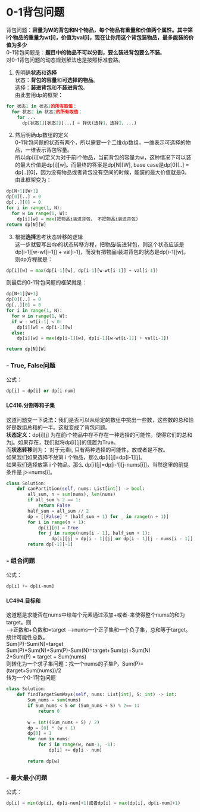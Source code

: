 # 0-1背包问题
背包问题：**容量为W的背包和N个物品，每个物品有重量和价值两个属性。其中第i个物品的重量为wt[i]，价值为val[i]，现在让你用这个背包装物品，最多能装的价值为多少**  
0-1背包问题是：**题目中的物品不可以分割，要么装进背包要么不装**。  
对0-1背包问题的动态规划解法也是按照标准套路。
1. 先明确**状态**和**选择**    
状态：**背包的容量**和**可选择的物品**。  
选择：**装进背包**和**不装进背包**。  
由此套用dp的框架：
```python
for 状态1 in 状态1的所有取值：
  for 状态2 in 状态2的所有取值：
    for ...
      dp[状态1][状态2][...] = 择优(选择1，选择2，...)
```
2. 然后明确dp数组的定义  
0-1背包问题的状态有两个，所以需要一个二维dp数组，一维表示可选择的物品，一维表示背包容量。  
所以dp[i][w]定义为对于前i个物品，当前背包的容量为w，这种情况下可以装的最大价值是dp[i][w]。而最终的答案是dp[N][W], base case是dp[0][..] = dp[..][0]，因为没有物品或者背包没有空间的时候，能装的最大价值就是0。  
由此框架变为：
```python
dp[N+1][W+1]
dp[0][..] = 0
dp[..][0] = 0
for i in range(1, N):
  for w in range(1, W):
    dp[i][w] = max(把物品i装进背包， 不把物品i装进背包)
return dp[N][W]
```
3. 根据**选择**思考状态转移的逻辑  
这一步就要写出dp的状态转移方程，把物品i装进背包，则这个状态应该是dp[i-1][w-wt[i-1]] + val[i-1]，而没有把物品i装进背包的状态是dp[i-1][w]。则dp方程就是：
```python
dp[i][w] = max(dp[i-1][w], dp[i-1][w-wt[i-1]] + val[i-1])
```
则最后的0-1背包问题的框架就是：
```python
dp[N+1][W+1]
dp[0][..] = 0
dp[..][0] = 0
for i in range(1, N):
  for w in range(1, W):
  if w - wt[i-1] < 0:
    dp[i][w] = dp[i-1][w]
  else:
    dp[i][w] = max(dp[i-1][w], dp[i-1][w-wt[i-1]] + val[i-1])

return dp[N][W]
```

### - True, False问题
公式：
```python
dp[i] = dp[i] or dp[i-num]
```
#### LC416.分割等和子集
这道问题变一下说法：我们是否可以从给定的数组中挑出一些数，这些数的总和恰好是数组总和的一半。这就变成了背包问题。  
**状态定义**：dp[i][j] 为在前i个物品中存不存在一种选择的可能性，使得它们的总和为j。如果存在，我们就将dp[i][j]的值置为True。  
而**状态转移**则为：
对于元素i, 只有两种选择的可能性，放或者是不放。  
如果我们如果选择不放第 i 个物品，那么dp[i][j]=dp[i-1][j]。  
如果我们选择放第 i 个物品，那么 dp[i][j]=dp[i-1][j-nums[i]]，当然这里的前提条件是 j>=nums[i]。
```python
class Solution:
    def canPartition(self, nums: List[int]) -> bool:
        all_sum, n = sum(nums), len(nums)
        if all_sum % 2 == 1:
            return False
        half_sum = all_sum // 2
        dp = [[False] * (half_sum + 1) for _ in range(n + 1)]
        for i in range(n + 1):
            dp[i][0] = True
            for j in range(nums[i - 1], half_sum + 1):
                 dp[i][j] = dp[i - 1][j] or dp[i - 1][j - nums[i - 1]]
        return dp[-1][-1]
```

### - 组合问题
公式：
```python
dp[i] += dp[i-num]
```
#### LC494.目标和
这道题是求能否在nums中给每个元素通过添加+或者-来使得整个nums的和为target。则  
-->正数和+负数和=target -->nums一个正子集和一个负子集，总和等于target。统计可能性总数。  
Sum(P)-Sum(N)=target  
Sum(P)+Sum(N)+Sum(P)-Sum(N)=target+Sum(p)+Sum(N)  
2*Sum(P) = target + Sum(nums)  
则转化为一个求子集问题：找一个nums的子集P，Sum(P)= (target+Sum(nums))/2  
转为一个0-1背包问题
```python
class Solution:
    def findTargetSumWays(self, nums: List[int], S: int) -> int:
        Sum_nums = sum(nums)
        if Sum_nums < S or (Sum_nums + S) % 2== 1:
            return 0
        
        w = int((Sum_nums + S) / 2)
        dp = [0] * (w + 1)
        dp[0] = 1
        for num in nums:
            for i in range(w, num-1, -1):
                dp[i] += dp[i - num]
        
        return dp[w]
```

### - 最大最小问题
公式：
```python
dp[i] = min(dp[i], dp[i-num]+1)或者dp[i] = max(dp[i], dp[i-num]+1)
```
